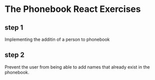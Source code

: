 # The Phonebook React Exercises

## step 1

Implementing the additin of a person to phonebook

## step 2

Prevent the user from being able to add names that already exist in the phonebook.
